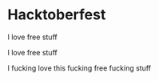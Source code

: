 # Hacktoberfest
I love free stuff

I
love
free
stuff

I fucking love this fucking free fucking stuff
